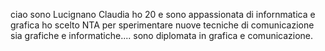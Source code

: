 ciao sono Lucignano Claudia ho  20 e sono appassionata di infornmatica e grafica ho scelto NTA per sperimentare nuove tecniche di comunicazione sia grafiche e informatiche.... sono diplomata in grafica e comunicazione.
